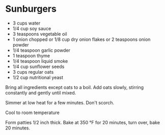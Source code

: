 # Sunburgers

- 3 cups water
- 1/4 cup soy sauce
- 3 teaspoons vegetable oil
- 1 onion chopped or 1/8 cup dry onion flakes or 2 teaspoons onion powder
- 1/4 teaspoon garlic powder
- 1 teaspoon thyme
- 1/4 teaspoon liquid smoke
- 1/4 cup sunflower seeds
- 3 cups regular oats
- 1/2 cup nutritional yeast

Bring all ingredients except oats to a boil. Add oats slowly, stirring constantly and gently until mixed.

Simmer at low heat for a few minutes. Don't scorch.

Cool to room temperature

Form patties 1/2 inch thick. Bake at 350 °F for 20 minutes, turn over, bake 20 minutes.



